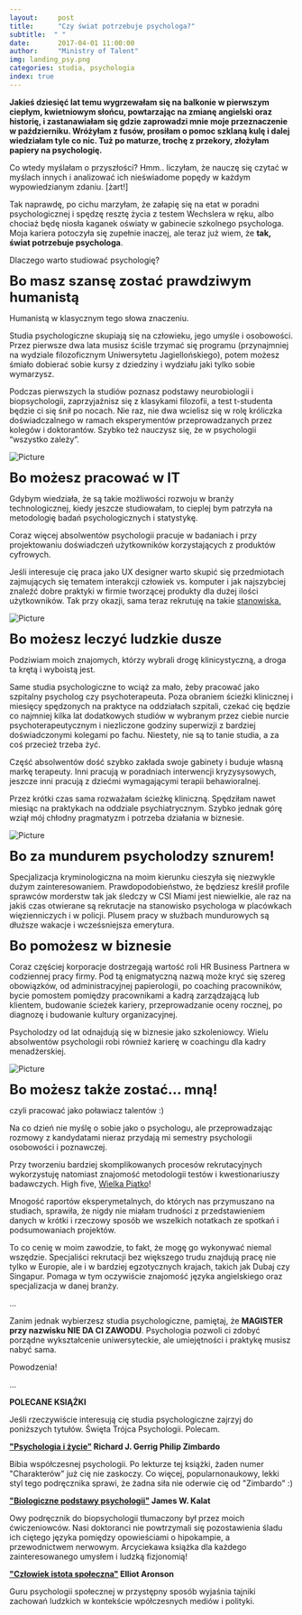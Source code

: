 ```yaml
---
layout:     post
title:      "Czy świat potrzebuje psychologa?"
subtitle:  " "
date:       2017-04-01 11:00:00 
author:     "Ministry of Talent"
img: landing_psy.png
categories: studia, psychologia
index: true
---
```

<b>Jakieś dziesięć lat temu wygrzewałam się na balkonie w pierwszym ciepłym, kwietniowym słońcu, powtarzając na zmianę angielski oraz historię, i zastanawiałam się gdzie zaprowadzi mnie moje przeznaczenie w październiku. Wróżyłam z fusów, prosiłam o pomoc szklaną kulę i dalej wiedziałam tyle co nic.
 Tuż po maturze, trochę z przekory, złożyłam papiery na psychologię.</b>

Co wtedy myślałam o przyszłości?  Hmm.. liczyłam, że nauczę się czytać w myślach innych i analizować ich nieświadome popędy w każdym wypowiedzianym zdaniu. [żart!] 

Tak naprawdę, po cichu marzyłam, że załapię się na etat w poradni psychologicznej i spędzę resztę życia z testem Wechslera w ręku, albo chociaż będę niosła kaganek oświaty w gabinecie szkolnego psychologa. Moja kariera potoczyła się zupełnie inaczej, ale teraz już wiem, że <b>tak, świat potrzebuje psychologa</b>.

Dlaczego warto studiować psychologię?

<b><font size="5,5">Bo masz szansę zostać prawdziwym humanistą</font></b>

Humanistą w klasycznym tego słowa znaczeniu. 

Studia psychologiczne skupiają się na człowieku, jego umyśle i osobowości. Przez pierwsze dwa lata musisz ściśle trzymać się programu (przynajmniej na wydziale filozoficznym Uniwersytetu Jagiellońskiego), potem możesz śmiało dobierać sobie kursy z dziedziny i wydziału jaki tylko sobie wymarzysz. 

Podczas pierwszych la studiów poznasz podstawy neurobiologii i biopsychologii, zaprzyjaźnisz się z klasykami filozofii, a test t-studenta będzie ci się śnił po nocach. 
Nie raz, nie dwa wcielisz się w rolę króliczka doświadczalnego w ramach eksperymentów przeprowadzanych przez kolegów i doktorantów.
Szybko też nauczysz się, że w psychologii “wszystko zależy”.

<img src="/images/brain.jpg" class="img-responsive" alt="Picture">
  
<b><font size="5,5">Bo możesz pracować w IT</font></b>

Gdybym wiedziała, że są takie możliwości rozwoju w branży technologicznej, kiedy jeszcze studiowałam, to cieplej bym patrzyła na metodologię badań psychologicznych i statystykę.  

Coraz więcej absolwentów psychologii pracuje w badaniach i przy projektowaniu doświadczeń użytkowników korzystających z produktów cyfrowych.
  
Jeśli interesuje cię praca jako UX designer warto skupić się przedmiotach zajmujących się tematem interakcji człowiek vs. komputer i jak najszybciej znaleźć dobre praktyki w firmie tworzącej produkty dla dużej ilości użytkowników. Tak przy okazji, sama teraz rekrutuję na takie <a href="https://www.facebook.com/careers/jobs/a0I1200000JXtM3EAL/?q=ux&location=london" target="_blank">stanowiska.</a>

<img src="/images/mockup.jpg" class="img-responsive" alt="Picture">

<b><font size="5,5">Bo możesz leczyć ludzkie dusze</font></b>

Podziwiam moich znajomych, którzy wybrali drogę klinicystyczną, a droga ta krętą i wyboistą jest.

Same studia psychologiczne to wciąż za mało, żeby pracować jako szpitalny psycholog czy psychoterapeuta. Poza obraniem ścieżki klinicznej i miesięcy spędzonych na praktyce na oddziałach szpitali, czekać cię będzie co najmniej kilka lat dodatkowych studiów w wybranym przez ciebie nurcie psychoterapeutycznym i niezliczone godziny superwizji z bardziej doświadczonymi kolegami po fachu. 
Niestety, nie są to tanie studia, a za coś przecież trzeba żyć. 

Część absolwentów dość szybko zakłada swoje gabinety i buduje własną markę terapeuty. Inni pracują w poradniach interwencji kryzysysowych, jeszcze inni pracują z dziećmi wymagającymi terapii behawioralnej.

Przez krótki czas sama rozważałam ścieżkę kliniczną. Spędziłam nawet miesiąc na praktykach na oddziale psychiatrycznym. Szybko jednak górę wziął mój chłodny pragmatyzm i potrzeba działania w biznesie. 

<img src="/images/soul.jpg" class="img-responsive" alt="Picture">

<b><font size="5,5">Bo za mundurem psycholodzy sznurem!</font></b>

Specjalizacja kryminologiczna na moim kierunku cieszyła się niezwykle dużym zainteresowaniem.
Prawdopodobieństwo, że będziesz kreślił profile sprawców morderstw tak jak śledczy w CSI Miami jest niewielkie, ale raz na jakiś czas otwierane są rekrutacje na stanowisko psychologa w placówkach więzienniczych i w policji. 
Plusem pracy w służbach mundurowych są dłuższe wakacje i wcześsniejsza emerytura.

<b><font size="5,5">Bo pomożesz w biznesie</font></b>

Coraz częściej korporacje dostrzegają wartość roli HR Business Partnera w codziennej pracy firmy. Pod tą enigmatyczną nazwą może kryć się szereg obowiązków, od administracyjnej papierologii, po coaching pracowników, bycie pomostem pomiędzy pracownikami a kadrą zarządzającą lub klientem, budowanie ścieżek kariery, przeprowadzanie oceny rocznej, po diagnozę i budowanie kultury organizacyjnej.

Psycholodzy od lat odnajdują się w biznesie jako szkoleniowcy. Wielu absolwentów psychologii robi również karierę w coachingu dla kadry menadżerskiej.

<img src="/images/hrbp.jpg" class="img-responsive" alt="Picture">

<b><font size="5,5">Bo możesz także zostać... mną! </font></b>

czyli pracować jako poławiacz talentów :) 

Na co dzień nie myślę o sobie jako o psychologu, ale przeprowadzając rozmowy z kandydatami nieraz przydają mi semestry psychologii osobowości i poznawczej. 

Przy tworzeniu bardziej skomplikowanych procesów rekrutacyjnych wykorzystuję natomiast znajomość metodologii testów i kwestionariuszy badawczych. High five, <a href="https://pl.wikipedia.org/wiki/Wielka_pi%C4%85tka" target="_blank">Wielka Piątko</a>! 

Mnogość raportów eksperymetalnych, do których nas przymuszano na studiach, sprawiła, że nigdy nie miałam trudności z przedstawieniem danych w krótki i rzeczowy sposób we wszelkich notatkach ze spotkań i podsumowaniach projektów.

To co cenię w moim zawodzie, to fakt, że mogę go wykonywać niemal wszędzie. Specjaliści rekrutacji bez większego trudu znajdują pracę nie tylko w Europie, ale i w bardziej egzotycznych krajach, takich jak Dubaj czy Singapur. Pomaga w tym oczywiście znajomość języka angielskiego oraz specjalizacja w danej branży.

... 

Zanim jednak wybierzesz studia psychologiczne, pamiętaj, że <b>MAGISTER przy nazwisku NIE DA CI ZAWODU</b>. Psychologia pozwoli ci zdobyć porządne wykształcenie uniwersyteckie, ale umiejętności i praktykę musisz nabyć sama. 

Powodzenia!


... 

<b>POLECANE KSIĄŻKI</b>


Jeśli rzeczywiście interesują cię studia psychologiczne zajrzyj do poniższych tytułów. Święta Trójca Psychologii. Polecam. 


<b><a href="http://webep1.com/Zobacz/To?a=24117&mp=400&r=L3BzeWNob2xvZ2lhLWktenljaWUtcGhpbGlwLXppbWJhcmRvLXAtMzM0NjM4Lmh0bWw1&utm_source=pp&utm_medium=cps&utm_campaign=webepartners" target="_blank">"Psychologia i życie"</a> Richard J. Gerrig Philip Zimbardo</b>

Bibia współczesnej psychologii. Po lekturze tej książki, żaden numer "Charakterów" już cię nie zaskoczy. Co więcej, popularnonaukowy, lekki styl tego podręcznika sprawi, że żadna siła nie oderwie cię od "Zimbardo" :)

<b><a href="http://webep1.com/Zobacz/To?a=24117&mp=400&r=L3BzeWNob2xvZ2lhLWktenljaWUtcGhpbGlwLXppbWJhcmRvLXAtMzM0NjM4Lmh0bWw1&utm_source=pp&utm_medium=cps&utm_campaign=webepartners" target="_blank">"Biologiczne podstawy psychologii"</a> James W. Kalat</b>

Owy podręcznik do biopsychologii tłumaczony był przez moich ćwiczeniowców. Nasi doktoranci nie powtrzymali się pozostawienia śladu ich ciętego języka pomiędzy opowieściami o hipokampie, a przewodnictwem nerwowym. 
Arcyciekawa książka dla każdego zainteresowanego umysłem i ludzką fizjonomią!

<b><a href="http://webep1.com/Zobacz/To?a=24117&mp=400&r=L2N6bG93aWVrLWlzdG90YS1zcG9sZWN6bmEtZWxsaW90LWFyb25zb24tcC0zNDE4NjEuaHRtbA2&utm_source=pp&utm_medium=cps&utm_campaign=webepartners" target="_blank"> "Człowiek istota społeczna"</a> Elliot Aronson </b>

Guru psychologii społecznej w przystępny sposób wyjaśnia tajniki zachowań ludzkich w kontekście wpółczesnych mediów i polityki. 